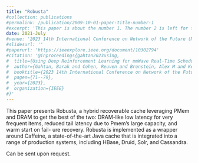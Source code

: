 ```yaml
---
title: "Robusta"
#collection: publications
#permalink: /publication/2009-10-01-paper-title-number-1
#excerpt: 'This paper is about the number 1. The number 2 is left for future work.'
date: 2021-July
#venue: '2023 14th International Conference on Network of the Future (NoF)'
#slidesurl: ''
#paperurl: 'https://ieeexplore.ieee.org/document/10302794'
#citation: '@inproceedings{gahtan2023using,
#  title={Using Deep Reinforcement Learning for mmWave Real-Time Scheduling},
#  author={Gahtan, Barak and Cohen, Reuven and Bronstein, Alex M and Kedar, Gil},
#  booktitle={2023 14th International Conference on Network of the Future (NoF)},
#  pages={71--79},
#  year={2023},
#  organization={IEEE}
#}'
---
```


This paper presents Robusta, a hybrid recoverable cache leveraging PMem and DRAM to get the best of the two: DRAM-like low latency for very frequent items, reduced tail latency due to Pmem’s large capacity, and warm start on fail- ure recovery. Robusta is implemented as a wrapper around Caffeine, a state-of-the-art Java cache that is integrated into a range of production systems, including HBase, Druid, Solr, and Cassandra.

Can be sent upon request.